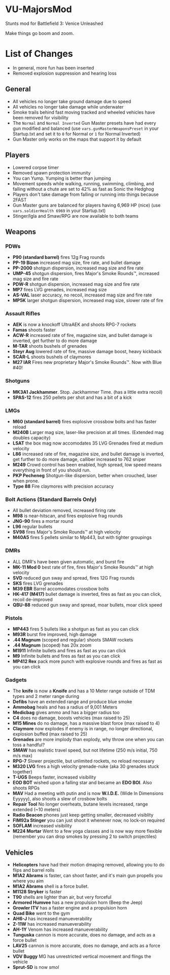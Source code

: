 # VU-MajorsMod
Stunts mod for Battlefield 3: Venice Unleashed

Make things go boom and zoom.

# List of Changes
- In general, more fun has been inserted
- Removed explosion suppression and hearing loss

## General
- All vehicles no longer take ground damage due to speed
- All vehicles no longer take damage while underwater
- Smoke trails behind fast moving tracked and wheeled vehicles have been removed for visibility
- The `Normal` and `Normal Inverted` Gun Master presets have had every gun modified and balanced (use `vars.gunMasterWeaponsPreset` in your Startup.txt and set it to `0` for Normal or `1` for Normal Inverted)
- Gun Master only works on the maps that support it by default

## Players
- Lowered corpse timer
- Removed spawn protection immunity
- You can Yump. Yumping is better than jumping
- Movement speeds while walking, running, swimming, climbing, and falling without a chute are set to 42% as fast as Sonic the Hedghog
- Players don't take damage from falling or running into things because 2FAST
- Gun Master guns are balanced for players having 6,969 HP (nice) (use `vars.soldierHealth 6969` in your Startup.txt)
- Stinger/Igla and Smaw/RPG are now available to both teams

## Weapons

### PDWs
- **P90 (standard barrel)** fires 12g Frag rounds
- **PP-19 Bizon** increased mag size, fire rate, and bullet damage
- **PP-2000** shotgun dispersion, increased mag size and fire rate
- **UMP-45** shotgun dispersion, fires Major's Smoke Rounds™, increased mag size and fire rate
- **PDW-R** shotgun dispersion, increased mag size and fire rate
- **MP7** fires LVG grenades, increased mag size
- **AS-VAL** laser accuracy, no recoil, increased mag size and fire rate
- **MP5K** larger shotgun dispersion, increased mag size, slower rate of fire

### Assault Rifles
- **AEK** is now a knockoff UltraAEK and shoots RPG-7 rockets
- **Famas** shoots faster
- **ACW-R** increased rate of fire, magazine size, and bullet damage is inverted, get further to do more damage
- **M-TAR** shoots bushels of grenades
- **Steyr Aug** lowered rate of fire, massive damage boost, heavy kickback
- **SCAR-L** shoots bushels of claymores
- **M27 IAR** Fires new proprietary Major's Smoke Rounds™. Now with Blue #40!

### Shotguns
- **MK3A1 Jackhammer**. Stop. Jackhammer Time. (has a little extra recoil)
- **SPAS-12** fires 250 pellets per shot and has a bit of a kick

### LMGs
- **M60 (standard barrel)** fires explosive crossbow bolts and has faster reload
- **M240B** Larger mag size, laser-like precision at all times. (Extended mag doubles capacity)
- **LSAT** the box mag now accomodates 35 LVG Grenades fired at medium velocity
- **L86** increased rate of fire, magazine size, and bullet damage is inverted, get further to do more damage, calliber increased to 762 sniper
- **M249** Crowd control has been enabled, high spread, low speed means everything in front of you should run.
- **PKP Pecheneg** Shotgun-like dispersion, better when crouched, laser when prone.
- **Type 88** Fire claymores with precision accuracy

### Bolt Actions (Standard Barrels Only)
- All bullet deviation removed, increased firing rate
- **M98** is near-hitscan, and fires explosive frag rounds
- **JNG-90** fires a mortar round
- **L96** regular bullets
- **SV98** fires Major's Smoke Rounds™ at high velocity
- **M40A5** fires 5 pellets similar to Mp443, but with tighter groupings

### DMRs
- ALL DMR's have been given automatic, and burst fire
- **MK-11 Mod 0** best rate of fire, fires Major's Smoke Rounds™ at high velocity
- **SVD** reduced gun sway and spread, fires 12G Frag rounds
- **SKS** fires LVG grenades
- **M39 EBR** Barrel accomodates crossbow bolts
- **HK-417 (M417)** bullet damage is inverted, fires as fast as you can click, recoil de-improved
- **QBU-88** reduced gun sway and spread, moar bullets, moar click speed

### Pistols
- **MP443** fires 5 bullets like a shotgun as fast as you can click
- **M93R** burst fire improved, high damage
- **.44 Magnum** (scoped and regular) shoots SMAW rockets
- **.44 Magnum** (scoped) has 20x zoom
- **M1911** Infinite bullets and fires as fast as you can click
- **M9** Infinite bullets and fires as fast as you can click
- **MP412 Rex** pack more punch with explosive rounds and fires as fast as you can click

### Gadgets
- The **knife** is now a **Knoife** and has a 10 Meter range outside of TDM types and 2 meter range during
- **Defibs** have an extended range and produce blue smoke
- **Ammobag** heals and has a radius of 9,001 Meters
- **Medicbag** gives ammo and has a bigger radius too
- **C4** does no damage, boosts vehicles (max raised to 25)
- **M15 Mines** do no damage, has a massive blast force (max raised to 4)
- **Claymore** now explodes if enemy is in range, no longer directional, explosion buffed (max raised to 25)
- **Grenades** are more implody than explody, why throw one when you can toss a handful?
- **SMAW** has realistic travel speed, but not lifetime (250 m/s initial, 750 m/s max)
- **RPG-7** Slower projectile, but unlimited rockets, no reload necessary
- **M320 LVG** fires a high velocity grenade-nuke (aka 30 grenades stuck together)
- **T-UGS** Beeps faster, increased visibility
- **EOD BOT** wished upon a falling star and became an **EDO BOI**. Also shoots RPGs
- **MAV** Had a meeting with putin and is now **W.I.D.E.** (Wide In Dimensions Eyyyyy), also shoots a slew of crosbow bolts
- **Repair Tool** No longer overheats, butane levels increased, range extended (\~10 meters)
- **Radio Beacon** phones just keep getting smaller, decreased visiblity
- **FIM92a Stinger** you can just shoot it whenever now, no lock-on required
- **SOFLAM** increased visibility
- **M224 Mortar** Went to a few yoga classes and is now way more flexible (remember you can drop smokes by pressing 2 to switch projectiles)

## Vehicles
- **Helicopters** have had their motion dmaping removed, allowing you to do flips and barrel rolls
- **M1A2 Abrams** is faster, can shoot faster, and it's main gun propells you where you aim
- **M1A2 Abrams** shell is a force bullet.
- **M1128 Stryker** is faster
- **T90** shells are lighter than air, but very forceful
- **Armored Humvee** has a new propulsion horn (Beep the Jeep)
- **Growler ITV** has a faster engine and a propulsion horn
- **Quad Bike** went to the gym
- **AH6-J** has increased manueverability
- **Z-11W** has increased manueverability
- **AH-1Y** Venom has increased manueverability
- **Tunguska** cannon is more accurate, does no damage, and acts as a force bullet
- **LAV25** cannon is more accurate, does no damage, and acts as a force bullet
- **VDV Buggy** MG has unrestricted vertical movement and flings the vehicle
- **Sprut-SD** is now *smol*
